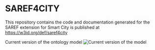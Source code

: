 # SAREF4CITY
This repository contains the code and documentation generated for the SAREF extension for Smart City is published at https://w3id.org/def/saref4city


Current version of the ontology model
![Current version of the model](https://github.com/mariapoveda/saref-ext/blob/master/OnToology/SAREF4CITY/ontology/saref4city.ttl/documentation/resources/images/saref4city.png "SAREF4CITY model")
